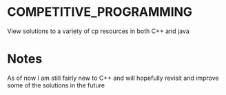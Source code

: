 # COMPETITIVE_PROGRAMMING
View solutions to a variety of cp resources in both C++ and java

# Notes
As of now I am still fairly new to C++ and will hopefully revisit and improve some of the solutions in the future
